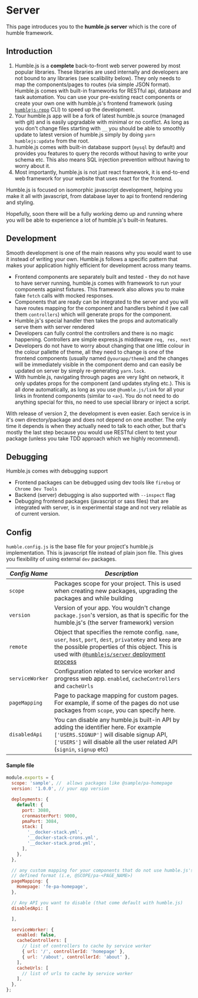 # Server
This page introduces you to the **humble.js server** which is the core of humble framework.

## Introduction

1. Humble.js is a **complete** back-to-front web server powered by most popular libraries. These libraries are used internally and developers are not bound to any libraries (see scalibility below). They only needs to map the components/pages to routes (via simple JSON format). Humble.js comes with built-in frameworks for RESTful api, database and task automation. You can use your pre-existing react components or create your own one with humble.js's frontend framework (using [`humblejs-repo`](/cli#humblejs-repo) CLI) to speed up the development.
2. Your humble.js app will be a fork of latest humble.js source (managed with git) and is easily upgradable with minimal or no conflict. As long as you don't change files starting with `__` you should be able to smoothly update to latest version of humble.js simply by doing `yarn humblejs:update` from the root.
3. humble.js comes with built-in database support (`mysql` by default) and provides you features to query the records without having to write your schema etc. This also means SQL injection prevention without having to worry about it.
4. Most importantly, humble.js is not just react framework, it is end-to-end web framework for your website that uses react for the frontend.

Humble.js is focused on isomorphic javascript development, helping you make it all with javascript, from database layer to api to frontend rendering and styling.

Hopefully, soon there will be a fully working demo up and running where you will be able to experience a lot of humble.js's built-in features.

## Development
Smooth development is one of the main reasons why you would want to use it instead of writing your own. Humble.js follows a specific pattern that makes your application highly efficient for development across many teams.

* Frontend components are separately built and tested - they do not have to have server running, humble.js comes with framework to run your components against fixtures. This framework also allows you to make fake `fetch` calls with mocked responses.
* Components that are ready can be integrated to the server and you will have routes mapping for the component and handlers behind it (we call them `controllers`) which will generate props for the component.
* Humble.js's special handler then takes the props and automatically serve them with server rendered
* Developers can fully control the controllers and there is no magic happening. Controllers are simple express.js middleware `req, res, next`
* Developers do not have to worry about changing that one little colour in the colour pallette of theme, all they need to change is one of the frontend components (usually named `@yourapp/theme`) and the changes will be immediately visible in the component demo and can easily be updated on server by simply re-generating `yarn.lock`.
* With humble.js, navigating through pages are very light on network, it only updates props for the component (and updates styling etc.). This is all done automatically, as long as you use `@humble.js/link` for all your links in frontend components (similar to `<a>`). You do not need to do anything special for this, no need to use special library or inject a script.

With release of version 2, the development is even easier. Each service is in it's own directory/package and does not depend on one another. The only time it depends is when they actually need to talk to each other, but that's mostly the last step because you would use RESTful client to test your package (unless you take TDD approach which we highly recommend).

## Debugging
Humble.js comes with debugging support

* Frontend packages can be debugged using dev tools like `firebug` or `Chrome Dev Tools`
* Backend (server) debugging is also supported with `--inspect` flag
* Debugging frontend packages (javascript or sass files) that are integrated with server, is in experimental stage and not very reliable as of current version.

## Config

`humble.config.js` is the base file for your project's humble.js implementation. This is javascript file instead of plain json file. This gives you flexibility of using external `dev` packages.

| *Config Name* | *Description* |
|---------------|---------------|
| `scope`       | Packages scope for your project. This is used when creating new packages, upgrading the packages and while building |
| `version`     | Version of your app. You wouldn't change `package.json`'s version, as that is specific for the humble.js's (the server framework) version |
| `remote`      | Object that specifies the remote config. `name`, `user`, `host`, `port`, `dest`, `privateKey` and `keep` are the possible properties of this object. This is used with [`@humblejs/server` deployment process](/cli/#humblejs-server) |
| `serviceWorker` | Configuration related to service worker and progress web app. `enabled`, `cacheControllers` and `cacheUrls` |
| `pageMapping` | Page to package mapping for custom pages. For example, if some of the pages do not use packages from `scope`, you can specify here. |
| `disabledApi` | You can disable any humble.js built-in API by adding the identifier here. For example `['USERS.SIGNUP']` will disable signup API, `['USERS']` will disable all the user related API (`signin`, `signup` etc) |

#### Sample file

```javascript
module.exports = {
  scope: 'sample', //  allows packages like @sample/pa-homepage
  version: '1.0.0', // your app version

  deployments: {
    default: {
      port: 3080,
      cronmasterPort: 9000,
      pmaPort: 3084,
      stack: [
        '__docker-stack.yml',
        '__docker-stack-crons.yml',
        '__docker-stack.prod.yml',
      ],
    },
  },

  // any custom mapping for your components that do not use humble.js's
  // defined format (i.e, @SCOPE/pa-<PAGE_NAME>)
  pageMapping: {
    Homepage: 'fe-pa-homepage',
  },

  // Any API you want to disable (that come default with humble.js)
  disabledApi: [

  ],

  serviceWorker: {
    enabled: false,
    cacheControllers: [
      // list of controllers to cache by service worker
      { url: '/', controllerId: 'homepage' },
      { url: '/about', controllerId: 'about' },
    ],
    cacheUrls: [
      // list of urls to cache by service worker
    ],
  },
};

```
